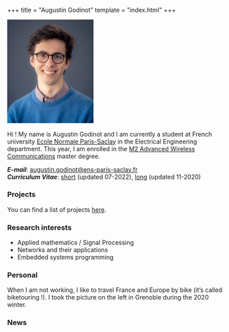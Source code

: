 +++
title = "Augustin Godinot"
template = "index.html"
+++

<img src="images/portrait.jpg" width="200" class="profile-picture">

Hi ! My name is Augustin Godinot and I am currently a student at French university [Ecole Normale Paris-Saclay](https://ens-paris-sacaly.fr) in the Electrical Engineering department.
This year, I am enrolled in the [M2 Advanced Wireless Communications](https://www.universite-paris-saclay.fr/formation/master/electronique-energie-electrique-automatique/m2-advanced-wireless-communications-systems) master degree.

***E-mail***: [augustin.godinot@ens-paris-saclay.fr](maito:augustin.godinot@ens-paris-saclay.fr) <br>
***Curriculum Vitae***: [short](CV/short.pdf) (updated 07-2022), [long](CV/long.pdf) (updated 11-2020)

### Projects
You can find a list of projects [here](/projects).

### Research interests
* Applied mathematics / Signal Processing
* Networks and their applications
* Embedded systems programming

### Personal
When I am not working, I like to travel France and Europe by bike (it’s called biketouring !).
I took the picture on the left in Grenoble during the 2020 winter.


### News
